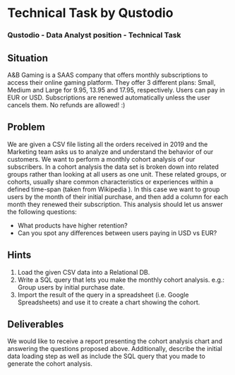 # Technical Task by Qustodio

### Qustodio - Data Analyst position - Technical Task
## Situation
A&B Gaming is a SAAS company that offers monthly subscriptions to access their online
gaming platform.
They offer 3 different plans: Small, Medium and Large for 9.95, 13.95 and 17.95, respectively.
Users can pay in EUR or USD.
Subscriptions are renewed automatically unless the user cancels them. No refunds are allowed!
:)
## Problem
We are given a CSV file listing all the orders received in 2019 and the Marketing team asks us
to analyze and understand the behavior of our customers.
We want to perform a monthly cohort analysis of our subscribers.
In a cohort analysis the data set is broken down into related groups rather than looking at all
users as one unit. These related groups, or cohorts, usually share common characteristics or
experiences within a defined time-span (taken from Wikipedia ).
In this case we want to group users by the month of their initial purchase, and then add a
column for each month they renewed their subscription.
This analysis should let us answer the following questions:
- What products have higher retention?
- Can you spot any differences between users paying in USD vs EUR?
## Hints
1. Load the given CSV data into a Relational DB.
2. Write a SQL query that lets you make the monthly cohort analysis. e.g.: Group users by initial
purchase date.
3. Import the result of the query in a spreadsheet (i.e. Google Spreadsheets) and use it to
create a chart showing the cohort.
## Deliverables
We would like to receive a report presenting the cohort analysis chart and answering the
questions proposed above.
Additionally, describe the initial data loading step as well as include the SQL query that you
made to generate the cohort analysis.
